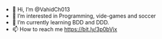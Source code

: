 - 👋 Hi, I’m @VahidCh013
- 👀 I’m interested in Programming, vide-games and soccer
- 🌱 I’m currently learning BDD and DDD.
- 📫 How to reach me https://bit.ly/3p0bVjx

<!---
VahidCh013/VahidCh013 is a ✨ special ✨ repository because its `README.md` (this file) appears on your GitHub profile.
You can click the Preview link to take a look at your changes.
--->
